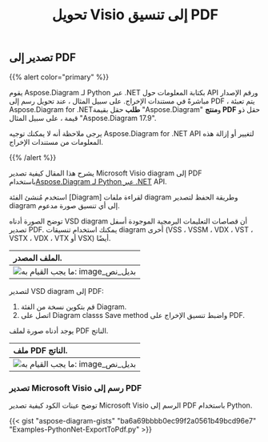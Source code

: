 ﻿---
title:  تحويل Visio إلى تنسيق PDF
linktitle: تحويل Visio إلى PDF
type: docs
weight: 10
url: /ar/python-net/convert-visio-to-pdf/
description: يوضح لك هذا الموضوع كيفية السماح Aspose.Diagram بتحويل Visio إلى تنسيقات PDF. قم بتحويل VSD، VSS، VDW، VST، VSDX، VSSX، VSTX، VSDM، VSTM،VSSM إلى PDF ببضعة سطور من التعليمات البرمجية.
---
## **تصدير إلى PDF**
{{% alert color="primary" %}}

يقوم Aspose.Diagram لـ Python عبر .NET بكتابة المعلومات حول API ورقم الإصدار مباشرةً في مستندات الإخراج. على سبيل المثال ، عند تحويل رسم إلى PDF ، يتم تعبئة Aspose.Diagram for .NET**طلب** حقل بقيمة "Aspose.Diagram" و**منتج PDF** حقل ذو قيمة ، على سبيل المثال "Aspose.Diagram 17.9".

يرجى ملاحظة أنه لا يمكنك توجيه Aspose.Diagram for .NET API لتغيير أو إزالة هذه المعلومات من مستندات الإخراج.

{{% /alert %}}

 يشرح هذا المقال كيفية تصدير Microsoft Visio diagram إلى PDF باستخدام[Aspose.Diagram لـ Python عبر .NET](https://products.aspose.com/diagram/python-net/) API.

استخدم مُنشئ الفئة [Diagram] لقراءة ملفات diagram وطريقة الحفظ لتصدير diagram إلى أي تنسيق صورة مدعوم.

توضح الصورة أدناه VSD diagram أن قصاصات التعليمات البرمجية الموجودة أسفل تصدير PDF. يمكنك استخدام تنسيقات diagram أخرى (VSS ، VSSM ، VDX ، VST ، VSTX ، VDX ، VTX أو VSX) أيضًا.

|**الملف المصدر.**|
|:- |
|![ما يجب القيام به: image_بديل_نص](how-to-convert-a-visio-diagram_1.png)|


لتصدير VSD diagram إلى PDF:

1. قم بتكوين نسخة من الفئة Diagram.
1. اتصل على Diagram classs Save method واضبط تنسيق الإخراج على PDF.

يوجد أدناه صورة لملف PDF الناتج.

|**ملف PDF الناتج.**|
|:- |
|![ما يجب القيام به: image_بديل_نص](how-to-convert-a-visio-diagram_2.png)|
### **تصدير Microsoft Visio رسم إلى PDF**
توضح عينات الكود كيفية تصدير Microsoft Visio الرسم إلى PDF باستخدام Python.

{{< gist "aspose-diagram-gists" "ba6a69bbbb0ec99f2a0561b49bcd96e7" "Examples-PythonNet-ExportToPdf.py" >}}

